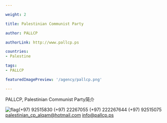 ```yaml
---

weight: 2

title: Palestinian Communist Party

author: PALLCP

authorLink: http://www.pallcp.ps 

countries: 
- Palestine

tags: 
- PALLCP

featuredImagePreview: '/agency/pallcp.png'

---
```


PALLCP, Palestinian Communist Party简介 

<!--more-->

![flag](/agency/pallcp.png)(+97) 92515830 (+97) 22267055 (+97) 222267644 (+97) 92515075 palestinian_cp_alqam@hotmail.com info@pallcp.ps